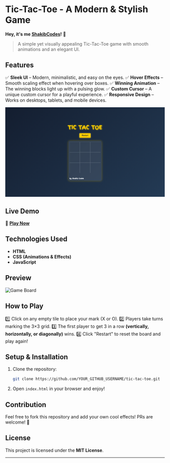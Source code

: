 #  Tic-Tac-Toe - A Modern & Stylish Game

**Hey, it's me [ShakibCodes](https://github.com/ShakibCodes)!** 👋  

> A simple yet visually appealing Tic-Tac-Toe game with smooth animations and an elegant UI.

##  Features
✅ **Sleek UI** – Modern, minimalistic, and easy on the eyes.
✅ **Hover Effects** – Smooth scaling effect when hovering over boxes.
✅ **Winning Animation** – The winning blocks light up with a pulsing glow.
✅ **Custom Cursor** – A unique custom cursor for a playful experience.
✅ **Responsive Design** – Works on desktops, tablets, and mobile devices.

![Game Screenshot](image/tic-tac-toe.png)

##  Live Demo
🔗 **[Play Now](https://ShakibCodes.github.io/tic-tac-toe/)**

## Technologies Used
- **HTML**
- **CSS (Animations & Effects)**
- **JavaScript**

##  Preview
![Game Board](images/tic-tac-toe.png)

##  How to Play
1️⃣ Click on any empty tile to place your mark (X or O).
2️⃣ Players take turns marking the 3×3 grid.
3️⃣ The first player to get 3 in a row **(vertically, horizontally, or diagonally)** wins.
4️⃣ Click "Restart" to reset the board and play again!

##  Setup & Installation
1. Clone the repository:
   ```bash
   git clone https://github.com/YOUR_GITHUB_USERNAME/tic-tac-toe.git
   ```
2. Open `index.html` in your browser and enjoy!

##  Contribution
Feel free to fork this repository and add your own cool effects! PRs are welcome! 🚀

##  License
This project is licensed under the **MIT License**.

---  


